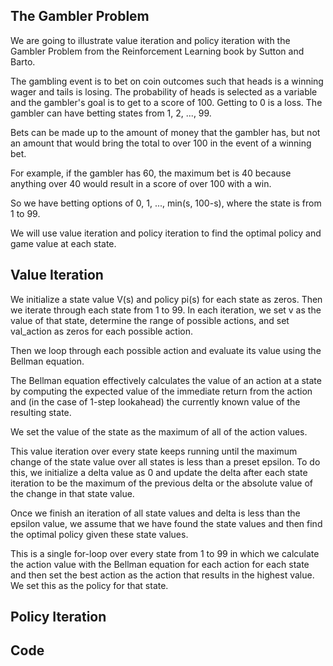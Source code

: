 ## The Gambler Problem
We are going to illustrate value iteration and policy iteration with the Gambler Problem from the Reinforcement Learning book by Sutton and Barto. 

The gambling event is to bet on coin outcomes such that heads is a winning wager and tails is losing. The probability of heads is selected as a variable and the gambler's goal is to get to a score of 100. Getting to 0 is a loss. The gambler can have betting states from 1, 2, ..., 99. 

Bets can be made up to the amount of money that the gambler has, but not an amount that would bring the total to over 100 in the event of a winning bet. 

For example, if the gambler has 60, the maximum bet is 40 because anything over 40 would result in a score of over 100 with a win. 

So we have betting options of 0, 1, ..., min(s, 100-s), where the state is from 1 to 99. 

We will use value iteration and policy iteration to find the optimal policy and game value at each state. 

## Value Iteration
We initialize a state value V(s) and policy pi(s) for each state as zeros. Then we iterate through each state from 1 to 99. In each iteration, we set v as the value of that state, determine the range of possible actions, and set val_action as zeros for each possible action. 

Then we loop through each possible action and evaluate its value using the Bellman equation. 

The Bellman equation effectively calculates the value of an action at a state by computing the expected value of the immediate return from the action and (in the case of 1-step lookahead) the currently known value of the resulting state. 

We set the value of the state as the maximum of all of the action values. 

This value iteration over every state keeps running until the maximum change of the state value over all states is less than a preset epsilon. To do this, we initialize a delta value as 0 and update the delta after each state iteration to be the maximum of the previous delta or the absolute value of the change in that state value. 

Once we finish an iteration of all state values and delta is less than the epsilon value, we assume that we have found the state values and then find the optimal policy given these state values. 

This is a single for-loop over every state from 1 to 99 in which we calculate the action value with the Bellman equation for each action for each state and then set the best action as the action that results in the highest value. We set this as the policy for that state. 

## Policy Iteration




## Code